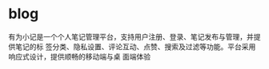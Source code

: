 # blog
有为小记是一个个人笔记管理平台，支持用户注册、登录、笔记发布与管理，并提供笔记的标 签分类、隐私设置、评论互动、点赞、搜索及过滤等功能。平台采用响应式设计，提供顺畅的移动端与桌 面端体验
